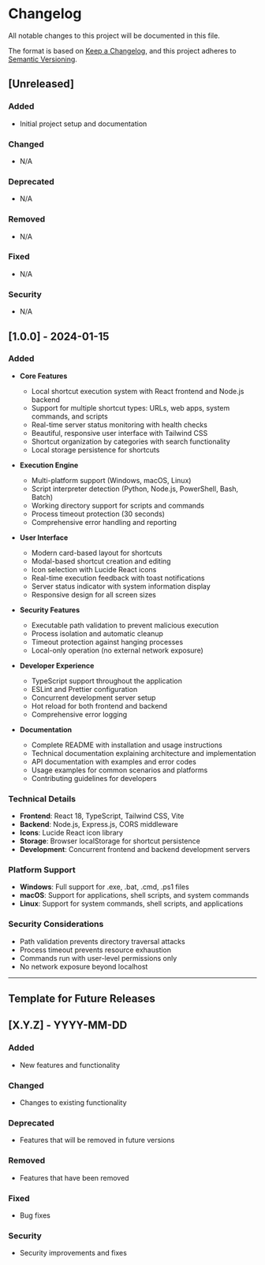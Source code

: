 # Changelog

All notable changes to this project will be documented in this file.

The format is based on [Keep a Changelog](https://keepachangelog.com/en/1.0.0/),
and this project adheres to [Semantic Versioning](https://semver.org/spec/v2.0.0.html).

## [Unreleased]

### Added
- Initial project setup and documentation

### Changed
- N/A

### Deprecated
- N/A

### Removed
- N/A

### Fixed
- N/A

### Security
- N/A

## [1.0.0] - 2024-01-15

### Added
- **Core Features**
  - Local shortcut execution system with React frontend and Node.js backend
  - Support for multiple shortcut types: URLs, web apps, system commands, and scripts
  - Real-time server status monitoring with health checks
  - Beautiful, responsive user interface with Tailwind CSS
  - Shortcut organization by categories with search functionality
  - Local storage persistence for shortcuts

- **Execution Engine**
  - Multi-platform support (Windows, macOS, Linux)
  - Script interpreter detection (Python, Node.js, PowerShell, Bash, Batch)
  - Working directory support for scripts and commands
  - Process timeout protection (30 seconds)
  - Comprehensive error handling and reporting

- **User Interface**
  - Modern card-based layout for shortcuts
  - Modal-based shortcut creation and editing
  - Icon selection with Lucide React icons
  - Real-time execution feedback with toast notifications
  - Server status indicator with system information display
  - Responsive design for all screen sizes

- **Security Features**
  - Executable path validation to prevent malicious execution
  - Process isolation and automatic cleanup
  - Timeout protection against hanging processes
  - Local-only operation (no external network exposure)

- **Developer Experience**
  - TypeScript support throughout the application
  - ESLint and Prettier configuration
  - Concurrent development server setup
  - Hot reload for both frontend and backend
  - Comprehensive error logging

- **Documentation**
  - Complete README with installation and usage instructions
  - Technical documentation explaining architecture and implementation
  - API documentation with examples and error codes
  - Usage examples for common scenarios and platforms
  - Contributing guidelines for developers

### Technical Details
- **Frontend**: React 18, TypeScript, Tailwind CSS, Vite
- **Backend**: Node.js, Express.js, CORS middleware
- **Icons**: Lucide React icon library
- **Storage**: Browser localStorage for shortcut persistence
- **Development**: Concurrent frontend and backend development servers

### Platform Support
- **Windows**: Full support for .exe, .bat, .cmd, .ps1 files
- **macOS**: Support for applications, shell scripts, and system commands
- **Linux**: Support for system commands, shell scripts, and applications

### Security Considerations
- Path validation prevents directory traversal attacks
- Process timeout prevents resource exhaustion
- Commands run with user-level permissions only
- No network exposure beyond localhost

---

## Template for Future Releases

## [X.Y.Z] - YYYY-MM-DD

### Added
- New features and functionality

### Changed
- Changes to existing functionality

### Deprecated
- Features that will be removed in future versions

### Removed
- Features that have been removed

### Fixed
- Bug fixes

### Security
- Security improvements and fixes